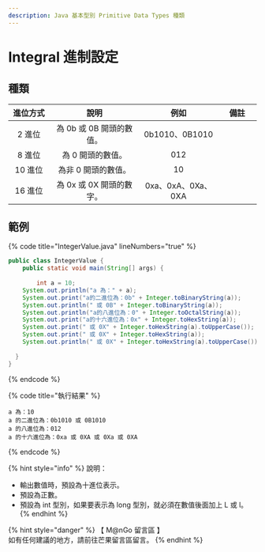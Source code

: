 ```yaml
---
description: Java 基本型別 Primitive Data Types 種類
---
```


# Integral 進制設定

## 種類

<table><thead><tr><th width="117" align="center">進位方式</th><th width="307" align="center">說明</th><th width="211" align="center">例如</th><th width="113" align="center">備註</th></tr></thead><tbody><tr><td align="center">2 進位</td><td align="center">為 0b 或 0B 開頭的數值。</td><td align="center">0b1010、0B1010</td><td align="center"></td></tr><tr><td align="center">8 進位</td><td align="center">為 0 開頭的數值。</td><td align="center">012</td><td align="center"></td></tr><tr><td align="center">10 進位</td><td align="center">為非 0 開頭的數值。</td><td align="center">10</td><td align="center"></td></tr><tr><td align="center">16 進位</td><td align="center">為 0x 或 0X 開頭的數字。</td><td align="center">0xa、0xA、0Xa、0XA</td><td align="center"></td></tr></tbody></table>

## 範例

{% code title="IntegerValue.java" lineNumbers="true" %}
```java
public class IntegerValue {
    public static void main(String[] args) {
		    
        int a = 10;
	System.out.println("a 為：" + a);
	System.out.print("a的二進位為：0b" + Integer.toBinaryString(a));
	System.out.println(" 或 0B" + Integer.toBinaryString(a));
	System.out.println("a的八進位為：0" + Integer.toOctalString(a));
	System.out.print("a的十六進位為：0x" + Integer.toHexString(a));
	System.out.print(" 或 0X" + Integer.toHexString(a).toUpperCase());
	System.out.print(" 或 0X" + Integer.toHexString(a));
	System.out.println(" 或 0X" + Integer.toHexString(a).toUpperCase());
	
  }
}
```
{% endcode %}

{% code title="執行結果" %}
```
a 為：10
a 的二進位為：0b1010 或 0B1010
a 的八進位為：012
a 的十六進位為：0xa 或 0XA 或 0Xa 或 0XA
```
{% endcode %}

{% hint style="info" %}
說明：

* 輸出數值時，預設為十進位表示。
* 預設為正數。
* 預設為 int 型別，如果要表示為 long 型別，就必須在數值後面加上 L 或 l。
{% endhint %}

{% hint style="danger" %}
【 M@nGo 留言區 】\
如有任何建議的地方，請前往芒果留言區留言。
{% endhint %}
